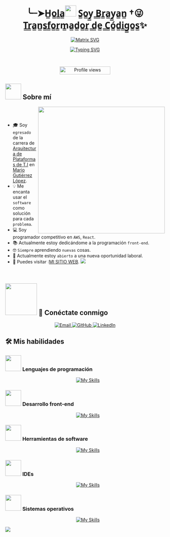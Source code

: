 
<h1 align="center"> ╰┈➤H̳o̳l̳a̳<img src="https://media.giphy.com/media/hvRJCLFzcasrR4ia7z/giphy.gif" width="35"> S̳o̳y̳ ̳B̳r̳a̳y̳a̳n̳ †😜 T̳r̳a̳n̳s̳f̳o̳r̳m̳a̳d̳o̳r̳ ̳d̳e̳ ̳C̳ó̳d̳i̳g̳o̳s̳✨</h1>
<p align="center">
  <a href="https://www.youtube.com/watch?v=SDkAGkd4NLc">
    <img src="https://raw.githubusercontent.com/rodrigograca31/rodrigograca31/master/matrix.svg" alt="Matrix SVG">
  </a>
</p>
<p align="center">
  <a href="https://github.com/DenverCoder1/readme-typing-svg">
    <img src="https://readme-typing-svg.herokuapp.com?font=Time+New+Roman&color=%23C8BE25&size=25&center=true&vCenter=true&width=600&height=100&lines=Desarrollador,+front-End;Estudiante+de+Informática;Programador+Competitivo;Siempre+Aprendiendo+Cosas+Nuevas" alt="Typing SVG">
  </a>
</p>

<br>

<p align="center"> 
  <img src="https://komarev.com/ghpvc/?username=BrayOA&label=Profile%20views&color=00FF00&style=for-the-badge" alt="Profile views" height="25px" width="160px"/>
</p>



## <picture><img src="https://github.com/7oSkaaa/7oSkaaa/blob/main/Images/about_me.gif?raw=true" width="50px"></picture> Sobre mí

<picture> <img align="right" src="https://media.giphy.com/media/Ah3zHH7hvsSB2/giphy.gif" width="400"></picture>

<br><br>

- 🎓 Soy `egresado` de la carrera de [Arquitectura de Plataformas de T.I](https://iestpmgl.edu.pe/arquitectura-de-plataformas-y-servicios-de-tecnologias-de-la-informacion/) en [Mario Gutiérrez López](https://iestpmgl.edu.pe/).
- 💡 Me encanta usar el `software` como solución para cada `problema`.
- 💻 Soy programador competitivo en `AWS`, `React`.
- 📚 Actualmente estoy dedicándome a la programación `front-end`.
- 🤓 `Siempre` aprendiendo `nuevas` cosas.
- 🤔 Actualmente estoy `abierto` a una nueva oportunidad laboral.
- 🚀 Puedes visitar :[MI SITIO WEB]().
  <img src="https://user-images.githubusercontent.com/73097560/115834477-dbab4500-a447-11eb-908a-139a6edaec5c.gif" />
<br>

## <picture> <img width="100px"> </picture> 📧 Conéctate conmigo
<p align="center">
  <a href="mailto:borconarellano@gmail.com">
    <img src="https://img.icons8.com/material-outlined/48/ffffff/email.png" class="icon" alt="Email" />
  </a>
  <a href="https://github.com/BrayOA">
    <img src="https://img.icons8.com/material-outlined/48/ffffff/github.png" class="icon" alt="GitHub" />
  </a>
  <a href="https://www.linkedin.com/in/brayan-oa-112b69186/">
    <img src="https://img.icons8.com/material-outlined/48/ffffff/linkedin.png" class="icon" alt="LinkedIn" />
  </a>
</p>


## 🛠️ Mis habilidades 

### <picture> <img src="https://github.com/7oSkaaa/7oSkaaa/blob/main/Images/Programming_Languages.gif?raw=true" width="50px"> </picture> Lenguajes de programación

<p align="center">
  &emsp;
  <a href="https://skillicons.dev">
     <img alt="My Skills" src="https://skillicons.dev/icons?i=js" />
  </a>
</p>


### <picture> <img src="https://github.com/7oSkaaa/7oSkaaa/blob/main/Images/Front_End.gif?raw=true" width="50px"> </picture> Desarrollo front-end
<p align="center">
  &emsp;
  <a href="https://skillicons.dev">
    <img alt="My Skills" src="https://skillicons.dev/icons?i=html,css,js,react,typescript,tailwind,bootstrap,express,vercel,nodejs" />
  </a>
</p>


 ### <picture> <img src="https://github.com/7oSkaaa/7oSkaaa/blob/main/Images/Software_Tools.gif?raw=true" width="50px"> </picture> Herramientas de software
 
<p align="center">
  &emsp;
  <a href="https://skillicons.dev">
    <img alt="My Skills" src="https://skillicons.dev/icons?i=git,github,markdown,json" />
  </a>
</p>


 ### <picture> <img src="https://github.com/7oSkaaa/7oSkaaa/blob/main/Images/IDEs.gif?raw=true" width="50px"> </picture> IDEs
 
<p align="center">
  &emsp;
  <a href="https://skillicons.dev">
    <img alt="My Skills" src="https://skillicons.dev/icons?i=vscode,sublime" />
  </a>
</p>


 ### <picture> <img src="https://github.com/7oSkaaa/7oSkaaa/blob/main/Images/OS.gif?raw=true" width="50px"> </picture> Sistemas operativos
 
<p align="center">
  &emsp;
  <a href="https://skillicons.dev">
    <img alt="My Skills" src="https://skillicons.dev/icons?i=linux,ubuntu,windows" />
  </a>
</p>
<img src="https://user-images.githubusercontent.com/73097560/115834477-dbab4500-a447-11eb-908a-139a6edaec5c.gif" />

